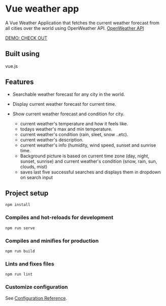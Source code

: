 # Vue weather app

A Vue Weather Application that fetches the current weather forecast from all cities over the world using OpenWeather API.
[OpenWeather API](https://openweathermap.org/current)

[DEMO: CHECK OUT](https://unjica-weather.netlify.app/)

## Built using
vue.js

## Features

* Searchable weather forecast for any city in the world.
* Display current weather forecast for current time.
* Show current weather forecast and condition for city.

    - current weather's temperature and how it feels like.
    - todays weather's max and min temperature.
    - current weather's condition (rain, sleet, snow ..etc).
    - current weather's description.
    - current weather's info (humidity, wind speed, sunset and sunrise time.
    - Background picture is based on current time zone (day, night, sunset, sunrise) and current weather's condition (snow, rain, sun, clouds, mist)
    - saves last five successful searches and displays them in dropdown on search input

## Project setup
```
npm install
```

### Compiles and hot-reloads for development
```
npm run serve
```

### Compiles and minifies for production
```
npm run build
```

### Lints and fixes files
```
npm run lint
```

### Customize configuration
See [Configuration Reference](https://cli.vuejs.org/config/).

